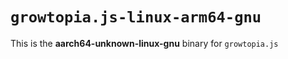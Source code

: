 # `growtopia.js-linux-arm64-gnu`

This is the **aarch64-unknown-linux-gnu** binary for `growtopia.js`
